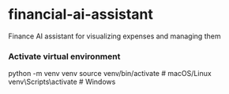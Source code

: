 # financial-ai-assistant
Finance AI assistant for visualizing expenses and managing them

### Activate virtual environment 
python -m venv venv
source venv/bin/activate  # macOS/Linux
venv\Scripts\activate     # Windows
